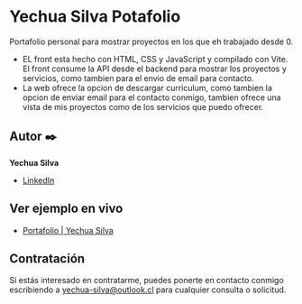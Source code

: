 # Yechua Silva Potafolio

Portafolio personal para mostrar proyectos en los que eh trabajado desde 0.

- EL front esta hecho con HTML, CSS y JavaScript y compilado con Vite. El front consume la API desde el backend para mostrar los proyectos y servicios, como tambien para el envio de email para contacto.
- La web ofrece la opcion de descargar curriculum, como tambien la opcion de enviar email para el contacto conmigo, tambien ofrece una vista de mis proyectos como de los servicios que puedo ofrecer.

## Autor ✒️

**Yechua Silva**

- [LinkedIn](https://www.linkedin.com/in/yechua-silva/)

## Ver ejemplo en vivo

- [Portafolio | Yechua Silva](https://portafolio-yechua-silva.netlify.app/)

## Contratación

Si estás interesado en contratarme, puedes ponerte en contacto conmigo escribiendo a yechua-silva@outlook.cl para cualquier consulta o solicitud.
